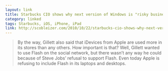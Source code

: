 ```yaml
---
layout: link
title: Starbucks CIO shows why next version of Windows is "risky business" for Microsoft
category: linked
tags: Starbucks, iOS, iPhone, iPad
link: http://scobleizer.com/2010/10/22/starbucks-cio-shows-why-next-version-of-windows-is-risky/
---
```


> By the way, Gillett also said that iDevices from Apple are used more in its stores than any others. How important is that? Well, Gillett wanted to use Flash on the social network, but there wasn’t any way he could because of Steve Jobs’ refusal to support Flash. Even today Apple is refusing to include Flash in its laptops and desktops.
